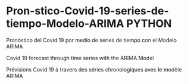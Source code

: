 # Pron-stico-Covid-19-series-de-tiempo-Modelo-ARIMA PYTHON

Pronóstico del Covid 19 por medio de series de tiempo con el Modelo ARIMA

Covid 19 forecast through time series with the ARIMA Model

Prévisions Covid 19 à travers des séries chronologiques avec le modèle ARIMA

